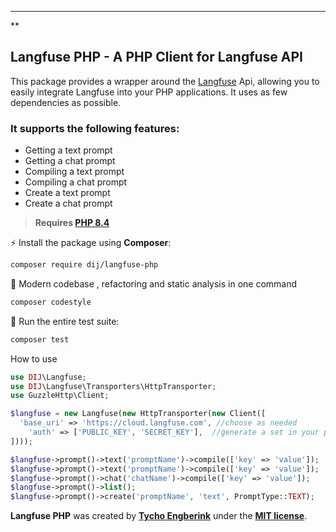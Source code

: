 ------  
**

## Langfuse PHP - A PHP Client for Langfuse API
This package provides a wrapper around the [Langfuse](https://langfuse.com) Api, allowing you to easily integrate Langfuse into your PHP applications. It uses as few dependencies as possible.

### It supports the following features:
- Getting a text prompt
- Getting a chat prompt
- Compiling a text prompt
- Compiling a chat prompt
- Create a text prompt
- Create a chat prompt

> **Requires [PHP 8.4](https://php.net/releases/)**

⚡️ Install the package using **Composer**:
```bash  
composer require dij/langfuse-php  
```  

🤙 Modern codebase , refactoring and static analysis in one command
```bash  
composer codestyle  
```  
🚀 Run the entire test suite:
```bash  
composer test  
```  

How to use
```php
use DIJ\Langfuse;
use DIJ\Langfuse\Transporters\HttpTransporter;  
use GuzzleHttp\Client;

$langfuse = new Langfuse(new HttpTransporter(new Client([  
  'base_uri' => 'https://cloud.langfuse.com', //choose as needed
    'auth' => ['PUBLIC_KEY', 'SECRET_KEY'],  //generate a set in your project
])));

$langfuse->prompt()->text('promptName')->compile(['key' => 'value']);
$langfuse->prompt()->text('promptName')->compile(['key' => 'value']);
$langfuse->prompt()->chat('chatName')->compile(['key' => 'value']);
$langfuse->prompt()->list();
$langfuse->prompt()->create('promptName', 'text', PromptType::TEXT);
```

**Langfuse PHP** was created by **[Tycho Engberink](https://dij.digital)** under the **[MIT license](https://opensource.org/licenses/MIT)**.
